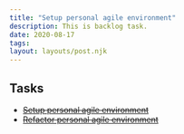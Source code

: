 ```yaml
---
title: "Setup personal agile environment"
description: This is backlog task.
date: 2020-08-17
tags:
layout: layouts/post.njk
---
```


## Tasks

- ~~[Setup personal agile environment](/posts/setup-personal-agile-environment)~~
- ~~[Refactor personal agile environment](/posts/refactor-basic-personal-agile-environment)~~

